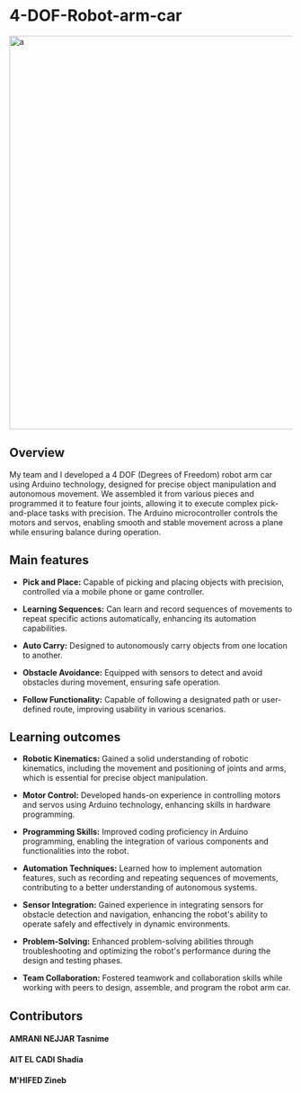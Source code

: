 # 4-DOF-Robot-arm-car
 <img width="700" alt="a"  src="https://github.com/user-attachments/assets/894c5c7d-98e9-43d3-a862-ffdaf3641126">

 ## Overview
 My team and I developed a 4 DOF (Degrees of Freedom) robot arm car using Arduino technology, designed for precise object manipulation and autonomous movement. We assembled it from various pieces and programmed it to feature four joints, allowing it to execute complex pick-and-place tasks with precision. The Arduino microcontroller controls the motors and servos, enabling smooth and stable movement across a plane while ensuring balance during operation.

 ## Main features
 - **Pick and Place:** Capable of picking and placing objects with precision, controlled via a mobile phone or game controller.

- **Learning Sequences:** Can learn and record sequences of movements to repeat specific actions automatically, enhancing its automation capabilities.

- **Auto Carry:** Designed to autonomously carry objects from one location to another.

- **Obstacle Avoidance:** Equipped with sensors to detect and avoid obstacles during movement, ensuring safe operation.

- **Follow Functionality:** Capable of following a designated path or user-defined route, improving usability in various scenarios.
## Learning outcomes
- **Robotic Kinematics:** Gained a solid understanding of robotic kinematics, including the movement and positioning of joints and arms, which is essential for precise object manipulation.

- **Motor Control:**  Developed hands-on experience in controlling motors and servos using Arduino technology, enhancing skills in hardware programming.

- **Programming Skills:** Improved coding proficiency in Arduino programming, enabling the integration of various components and functionalities into the robot.

- **Automation Techniques:** Learned how to implement automation features, such as recording and repeating sequences of movements, contributing to a better understanding of autonomous systems.

- **Sensor Integration:** Gained experience in integrating sensors for obstacle detection and navigation, enhancing the robot's ability to operate safely and effectively in dynamic environments.

- **Problem-Solving:** Enhanced problem-solving abilities through troubleshooting and optimizing the robot's performance during the design and testing phases.

- **Team Collaboration:** Fostered teamwork and collaboration skills while working with peers to design, assemble, and program the robot arm car.

## Contributors
#### AMRANI NEJJAR Tasnime
#### AIT EL CADI Shadia
#### M'HIFED Zineb
